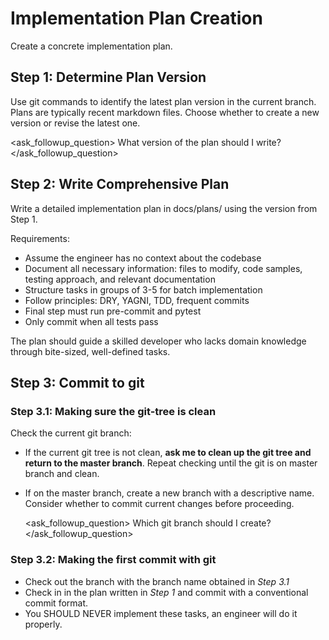 # Implementation Plan Creation

Create a concrete implementation plan.

## Step 1: Determine Plan Version
Use git commands to identify the latest plan version in the current branch. Plans are typically recent markdown files. Choose whether to create a new version or revise the latest one.

<ask_followup_question>
<question>What version of the plan should I write?</question>
</ask_followup_question>

## Step 2: Write Comprehensive Plan
Write a detailed implementation plan in docs/plans/ using the version from Step 1.

Requirements:
- Assume the engineer has no context about the codebase
- Document all necessary information: files to modify, code samples, testing approach, and relevant documentation
- Structure tasks in groups of 3-5 for batch implementation
- Follow principles: DRY, YAGNI, TDD, frequent commits
- Final step must run pre-commit and pytest
- Only commit when all tests pass

The plan should guide a skilled developer who lacks domain knowledge through bite-sized, well-defined tasks.

## Step 3: Commit to git
### Step 3.1: Making sure the git-tree is clean
Check the current git branch:
  - If the current git tree is not clean, **ask me to clean up the git tree and return to the master branch**. Repeat checking until the git is on master branch and clean.
  - If on the master branch, create a new branch with a descriptive name. Consider whether to commit current changes before proceeding.

    <ask_followup_question>
    <question>Which git branch should I create?</question>
    </ask_followup_question>

### Step 3.2: Making the first commit with git

- Check out the branch with the branch name obtained in *Step 3.1*
- Check in in the plan written in *Step 1* and commit with a conventional commit format.
- You SHOULD NEVER implement these tasks, an engineer will do it properly.
